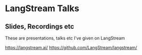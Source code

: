# LangStream Talks
## Slides, Recordings etc

These are presentations, talks etc I've given on LangStream

https://langstream.ai/
https://github.com/LangStream/langstream/
